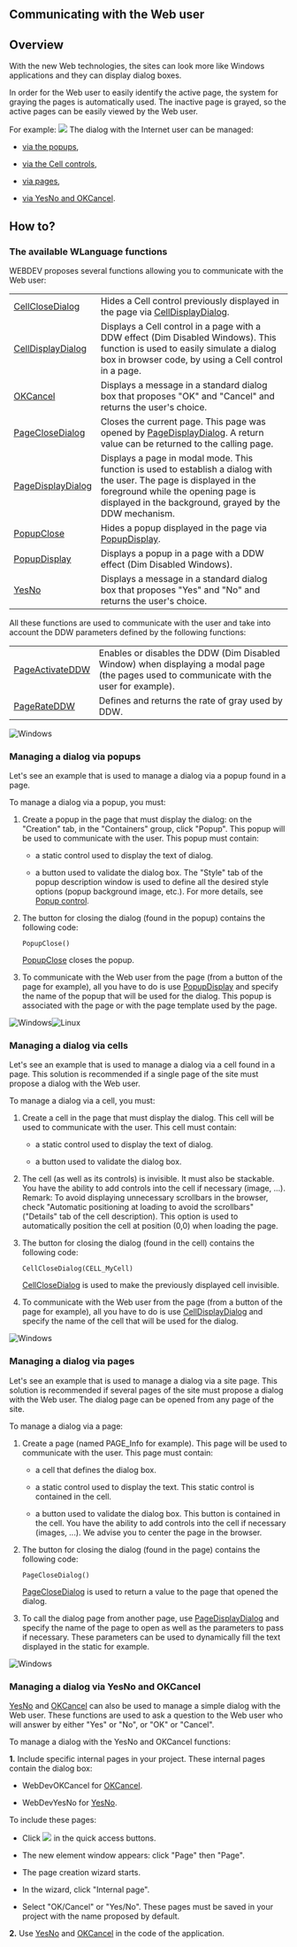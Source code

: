 


## Communicating with the Web user
			



<a name="NOTE1"></a>
<a name="NOTE1_1"></a>


## Overview
<a name="overview_ELTTEXTE000258"></a>
With the new Web technologies, the sites can look more like Windows applications and they can display dialog boxes.

In order for the Web user to easily identify the active page, the system for graying the pages is automatically used. The inactive page is grayed, so the active pages can be easily viewed by the Web user.

For example:
![](https://doc.pcsoft.fr/en-US/images/image.awp?langid=3&name=GFI_WebDEv.gif)
The dialog with the Internet user can be managed: 

- [via the popups](#NOTE2_2),

- [via the Cell controls](#NOTE2_3),

- [via pages](#NOTE2_4),

- [via YesNo and OKCancel](#NOTE2_5).




<a name="NOTE2"></a>
<a name="NOTE2_1"></a>


## How to?
<a name="how_ELTTEXTE000282"></a>


### The available WLanguage functions
<a name="the_available_wlanguage_functions_ELTPARAGRAPHE000039"></a>WEBDEV proposes several functions allowing you to communicate with the Web user:



|   |   |
| --- | --- |
| [CellCloseDialog](../WDLang2/1000017140.md) | Hides a Cell control previously displayed in the page via [CellDisplayDialog](../WDLang2/1000017139.md). |
| [CellDisplayDialog](../WDLang2/1000017139.md) | Displays a Cell control  in a page with a DDW effect (Dim Disabled Windows). This function is used to easily simulate a dialog box in browser code, by using a Cell control in a page. |
| [OKCancel](../WDLang1/3021004.md) | Displays a message in a standard dialog box that proposes "OK" and "Cancel" and returns the user's choice. |
| [PageCloseDialog](../WDLang2/1000017166.md) | Closes the current page. This page was opened by [PageDisplayDialog](../WDLang2/1000017124.md). A return value can be returned to the calling page. |
| [PageDisplayDialog](../WDLang2/1000017124.md) | Displays a page in modal mode. This function is used to establish a dialog with the user. The page is displayed in the foreground while the opening page is displayed in the background, grayed by the DDW mechanism. |
| [PopupClose](../WDLang2/1000019789.md) | Hides a popup displayed in the page via [PopupDisplay](../WDLang2/1000019788.md). |
| [PopupDisplay](../WDLang2/1000019788.md) | Displays a popup in a page with a DDW effect (Dim Disabled Windows). |
| [YesNo](../WDLang1/3021005.md) | Displays a message in a standard dialog box that proposes "Yes" and "No" and returns the user's choice. |





All these functions are used to communicate with the user and take into account the DDW parameters defined by the following functions:


|   |   |
| --- | --- |
| [PageActivateDDW](../WDLang2/1000017087.md) | Enables or disables the DDW (Dim Disabled Window) when displaying a modal page (the pages used to communicate with the user for example). |
| [PageRateDDW](../WDLang2/1000017086.md) | Defines and returns the rate of gray used by DDW. |


<a name="NOTE2_2"></a>
![Windows](https://doc.pcsoft.fr/ext/images/us/WINDOWS.png) 

### Managing a dialog via popups
<a name="managing_dialog_via_popups_ELTPARAGRAPHE000064"></a>

Let's see an example that is used to manage a dialog via a popup found in a page.

To manage a dialog via a popup, you must: 

1. Create a popup in the page that must display the dialog: on the "Creation" tab, in the "Containers" group, click "Popup". This popup will be used to communicate with the user. This popup must contain:

	- a static control used to display the text of dialog.

	- a button used to validate the dialog box.
			The "Style" tab of the popup description window is used to define all the desired style options (popup background image, etc.). For more details, see [Popup control](../WDChamp/1000022001.md). 




2. The button for closing the dialog (found in the popup) contains the following code:
	
	```wl
	PopupClose()
	```

	[PopupClose](../WDLang2/1000019789.md) closes the popup.

3. To communicate with the Web user from the page (from a button of the page for example), all you have to do is use [PopupDisplay](../WDLang2/1000019788.md) and specify the name of the popup that will be used for the dialog. This popup is associated with the page or with the page template used by the page.



<a name="NOTE2_3"></a>
![Windows](https://doc.pcsoft.fr/ext/images/us/WINDOWS.png)![Linux](https://doc.pcsoft.fr/ext/images/us/LX.png) 

### Managing a dialog via cells
<a name="managing_dialog_via_cells_ELTPARAGRAPHE000108"></a>

Let's see an example that is used to manage a dialog via a cell found in a page. This solution is recommended if a single page of the site must propose a dialog with the Web user.

To manage a dialog via a cell, you must:

1. Create a cell in the page that must display the dialog. This cell will be used to communicate with the user. This cell must contain:

	- a static control used to display the text of dialog.

	- a button used to validate the dialog box.




2. The cell (as well as its controls) is invisible. It must also be stackable.
	You have the ability to add controls into the cell if necessary (image, ...).
	Remark: To avoid displaying unnecessary scrollbars in the browser, check "Automatic positioning at loading to avoid the scrollbars" ("Details" tab of the cell description). This option is used to automatically position the cell at position (0,0) when loading the page.

3. The button for closing the dialog (found in the cell) contains the following code:
	
	```wl
	CellCloseDialog(CELL_MyCell)
	```

	[CellCloseDialog](../WDLang2/1000017140.md) is used to make the previously displayed cell invisible.
	

4. To communicate with the Web user from the page (from a button of the page for example), all you have to do is use [CellDisplayDialog](../WDLang2/1000017139.md) and specify the name of the cell that will be used for the dialog.



<a name="NOTE2_4"></a>
![Windows](https://doc.pcsoft.fr/ext/images/us/WINDOWS.png) 

### Managing a dialog via pages
<a name="managing_dialog_via_pages_ELTPARAGRAPHE000141"></a>

Let's see an example that is used to manage a dialog via a site page. This solution is recommended if several pages of the site must propose a dialog with the Web user. The dialog page can be opened from any page of the site.

To manage a dialog via a page: 

1. Create a page (named PAGE_Info for example). This page will be used to communicate with the user. This page must contain:

	- a cell that defines the dialog box.

	- a static control used to display the text. This static control is contained in the cell.

	- a button used to validate the dialog box. This button is contained in the cell.
			You have the ability to add controls into the cell if necessary (images, ...).
			We advise you to center the page in the browser.




2. The button for closing the dialog (found in the page) contains the following code: 
	
	```wl
	PageCloseDialog()
	```

	[PageCloseDialog](../WDLang2/1000017166.md) is used to return a value to the page that opened the dialog.
	

3. To call the dialog page from another page, use [PageDisplayDialog](../WDLang2/1000017124.md) and specify the name of the page to open as well as the parameters to pass if necessary. These parameters can be used to dynamically fill the text displayed in the static for example.



<a name="NOTE2_5"></a>
![Windows](https://doc.pcsoft.fr/ext/images/us/WINDOWS.png) 

### Managing a dialog via YesNo and OKCancel
<a name="managing_dialog_via_yesno_and_okcancel_ELTPARAGRAPHE000174"></a>

[YesNo](../WDLang1/3021005.md) and [OKCancel](../WDLang1/3021004.md) can also be used to manage a simple dialog with the Web user. These functions are used to ask a question to the Web user who will answer by either "Yes" or "No", or "OK" or "Cancel".

To manage a dialog with the YesNo and OKCancel functions:

**1.** Include specific internal pages in your project. These internal pages contain the dialog box:

- WebDevOKCancel for [OKCancel](../WDLang1/3021004.md).

- WebDevYesNo for [YesNo](../WDLang1/3021005.md).


To include these pages: 

- Click ![](https://doc.pcsoft.fr/en-US/images/image.awp?langid=3&name=ico_nouveau.gif)
 in the quick access buttons. 

- The new element window appears: click "Page" then "Page".

- The page creation wizard starts. 

- In the wizard, click "Internal page". 

- Select "OK/Cancel" or "Yes/No". These pages must be saved in your project with the name proposed by default.


**2.** Use [YesNo](../WDLang1/3021005.md) and [OKCancel](../WDLang1/3021004.md) in the code of the application.


